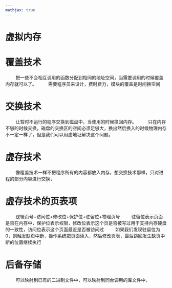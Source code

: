 ```yaml
---
mathjax: true
---
```




# 虚拟内存
# 覆盖技术
&emsp;&emsp; 把一些不会相互调用的函数分配到相同的地址空间，当需要调用的时候覆盖内存就可以了。
&emsp;&emsp; 需要程序员来设计，费时费力，模块的覆盖是时间换空间
# 交换技术
&emsp;&emsp; 让暂时不运行的程序交换到磁盘中，当使用的时候换回内存。
&emsp;&emsp; 只在内存不够的时候交换，磁盘的交换区的空间必须足够大，换出然后换入的时候物理内存不一定一样了，但是我们可以用虚地址解决这个问题。
# 虚存技术
&emsp;&emsp; 像覆盖技术一样不把程序所有的内容都放入内存，想交换技术那样，只对进程的部分内容进行交换，
<!-- more -->
# 虚存技术的页表项
&emsp;&emsp; 逻辑页号+访问位+修改位+保护位+驻留位+物理页号
&emsp;&emsp; 驻留位表示页面是否在内存中，保护位表示权限，修改位表示这个页是否被写过用于支持内存硬盘的一致性，访问位表示这个页面最近是否被访问过
&emsp;&emsp; 如果我们发现驻留位为0，则触发缺页中断，操作系统把页面读入，然后修改页表，最后跳回发生缺页中断的位置继续执行
# 后备存储
&emsp;&emsp; 可以映射到已有的二进制文件中，可以映射到同台调用的库文件中，





